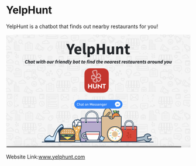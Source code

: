 # YelpHunt
YelpHunt is a chatbot that finds out nearby restaurants for you!

<img src="./pic.png">  


Website Link:www.yelphunt.com
